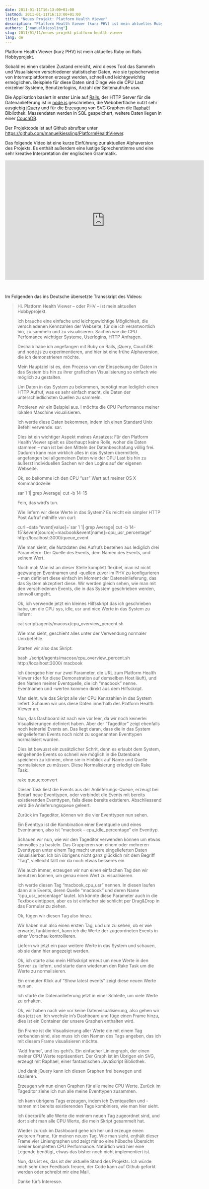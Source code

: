```yaml
---
date: 2011-01-11T16:13:00+01:00
lastmod: 2011-01-11T16:13:00+01:00
title: "Neues Projekt: Platform Health Viewer"
description: "Platform Health Viewer (kurz PHV) ist mein aktuelles Ruby on Rails Hobbyprojekt."
authors: ["manuelkiessling"]
slug: 2011/01/11/neues-projekt-platform-health-viewer
lang: de
---
```


<p>
Platform Health Viewer (kurz PHV) ist mein aktuelles Ruby on Rails Hobbyprojekt.
</p>
<p>
Sobald es einen stabilen Zustand erreicht, wird dieses Tool das Sammeln und Visualisieren verschiedener statistischer Daten, wie sie typischerweise von Internetplattformen erzeugt werden, schnell und leichtgewichtig ermöglichen. Beispiele für diese Daten sind Dinge wie die CPU Last einzelner Systeme, Benutzerlogins, Anzahl der Seitenaufrufe usw.
</p>
<p>
Die Applikation basiert in erster Linie auf <a href="http://rubyonrails.org/">Rails</a>, der HTTP Server für die Datenanlieferung ist in <a href="http://nodejs.org/">node.js</a> geschrieben, die Weboberfläche nutzt sehr ausgiebig <a href="http://jquery.com/">jQuery</a> und für die Erzeugung von SVG Graphen die <a href="http://raphaeljs.com/">Raphaël</a> Bibliothek. Massendaten werden in SQL gespeichert, weitere Daten liegen in einer <a href="http://couchdb.apache.org/">CouchDB</a>.
</p>
<p>
Der Projektcode ist auf Github abrufbar unter <a href="https://github.com/manuelkiessling/PlatformHealthViewer">https://github.com/manuelkiessling/PlatformHealthViewer</a>.
</p>
<p>
Das folgende Video ist eine kurze Einführung zur aktuellen Alphaversion des Projekts. Es enthält außerdem eine lustige Sprecherstimme und eine sehr kreative Interpretation der englischen Grammatik.
</p>

<object width="640" height="385"><param name="movie" value="http://www.youtube.com/v/HI6SRqz_3D0?fs=1&amp;hl=de_DE"><param name="allowFullScreen" value="true"><param name="allowscriptaccess" value="always"><embed src="http://www.youtube.com/v/HI6SRqz_3D0?fs=1" type="application/x-shockwave-flash" allowscriptaccess="always" allowfullscreen="true" width="640" height="385"></object>

<br>
<p>
</p><p>

Im Folgenden das ins Deutsche übersetzte Transskript des Videos:

</p><blockquote>
Hi. Platform Health Viewer – oder PHV – ist mein aktuellen Hobbyprojekt.
<p>
Ich brauche eine einfache und leichtgewichtige Möglichkeit, die verschiedenen Kennzahlen der Webseite, für die ich verantwortlich bin, zu sammeln und zu visualisieren. Sachen wie die CPU Perfomance wichtiger Systeme, Userlogins, HTTP Anfragen.
</p><p>
Deshalb habe ich angefangen mit Ruby on Rails, jQuery, CouchDB und node.js zu experimentieren, und hier ist eine frühe Alphaversion, die ich demonstrieren möchte.
</p><p>
Mein Hauptziel ist es, den Prozess von der Einspeisung der Daten in das System bis hin zu ihrer grafischen Visualisierung so einfach wie möglich zu gestalten.
</p><p>
Um Daten in das System zu bekommen, benötigt man lediglich einen HTTP Aufruf, was es sehr einfach macht, die Daten der unterschiedlichsten Quellen zu sammeln.
</p><p>
Probieren wir ein Beispiel aus. I möchte die CPU Performance meiner lokalen Maschine visualisieren.
</p><p>
Ich werde diese Daten bekommen, indem ich einen Standard Unix Befehl verwende: sar.
</p><p>
Dies ist ein wichtiger Aspekt meines Ansatzes: Für den Platform Health Viewer spielt es überhaupt keine Rolle, woher die Daten stammen – man ist bei den Mitteln der Datenbeschafung völlig frei. Dadurch kann man wirklich alles in das System übermitteln, angefangen bei allgemeinen Daten wie der CPU Last bis hin zu äußerst individuellen Sachen wir den Logins auf der eigenen Webseite.
</p><p>
Ok, so bekomme ich den CPU “usr” Wert auf meiner OS X Kommandozeile:
</p><p>
sar 1 1| grep Average| cut -b 14-15
</p><p>
Fein, das wird’s tun.
</p><p>
Wie liefern wir diese Werte in das System? Es reicht ein simpler HTTP Post Aufruf mithilfe von curl:
</p><p>
curl –data “event[value]=`sar 1 1| grep Average| cut -b 14-15`&amp;event[source]=macbook&amp;event[name]=cpu_usr_percentage” http://localhost:3000/queue_event
</p><p>
Wie man sieht, die Nutzdaten des Aufrufs bestehen aus lediglich drei Parametern: Der Quelle des Events, dem Namen des Events, und seinem Wert.
</p><p>
Noch mal: Man ist an dieser Stelle komplett flexibel, man ist nicht gezwungen Eventnamen und -quellen zuvor im PHV zu konfigurieren – man definiert diese einfach im Moment der Dateneinlieferung, das das System akzeptiert diese. Wir werden gleich sehen, wie man mit den verschiedenen Events, die in das System geschrieben werden, sinnvoll umgeht.
</p><p>
Ok, ich verwende jetzt ein kleines Hilfsskript das ich geschrieben habe, um die CPU sys, idle, usr und nice Werte in das System zu liefern:
</p><p>
cat script/agents/macosx/cpu_overview_percent.sh
</p><p>
Wie man sieht, geschieht alles unter der Verwendung normaler Unixbefehle.
</p><p>
Starten wir also das Skript:
</p><p>
bash ./script/agents/macosx/cpu_overview_percent.sh http://localhost:3000/ macbook
</p><p>
Ich übergebe hier nur zwei Parameter, die URL zum Platform Health Viewer (der für diese Demonstration auf demselben Host läuft), und den Namen meiner Eventquelle, die ich “macbook” nenne. Eventnamen und -werten kommen direkt aus dem Hilfsskript.
</p><p>
Man sieht, wie das Skript alle vier CPU Kennzahlen in das System liefert. Schauen wir uns diese Daten innerhalb des Platform Health Viewer an.
</p><p>
Nun, das Dashboard ist nach wie vor leer, da wir noch keinerlei Visualisierungen definiert haben. Aber der “Tageditor” zeigt ebenfalls noch keinerlei Events an. Das liegt daran, dass die in das System eingelieferten Events noch nicht zu sogenannten Eventtypen normalisiert wurden.
</p><p>
Dies ist bewusst ein zusätzlicher Schrit, denn es erlaubt dem System, eingehende Events so schnell wie möglich in die Datenbank speichern zu können, ohne sie in Hinblick auf Name und Quelle normalisieren zu müssen. Diese Normalisierung erledigt ein Rake Task:
</p><p>
rake queue:convert
</p><p>
Dieser Task liest die Events aus der Anlieferungs-Queue, erzeugt bei Bedarf neue Eventtypen, oder verbindet die Events mit bereits existierenden Eventtypen, falls diese bereits existieren. Abschliessend wird die Anlieferungsqueue geleert.
</p><p>
Zurück im Tageditor, können wir die vier Eventtypen nun sehen.
</p><p>
Ein Eventtyp ist die Kombination einer Eventquelle und eines Eventnamen, also ist “macbook – cpu_idle_percentage” ein Eventtyp.
</p><p>
Schauen wir nun, wie wir den Tageditor verwenden können um etwas sinnvolles zu basteln. Das Gruppieren von einem oder mehreren Eventtypen unter einem Tag macht unsere eingelieferten Daten visualisierbar. Ich bin übrigens nicht ganz glücklich mit dem Begriff “Tag”, vielleicht fällt mir da noch etwas besseres ein.
</p><p>
Wie auch immer, erzeugen wir nun einen einfachen Tag den wir benutzen können, um genau einen Wert zu visualisieren.
</p><p>
Ich werde diesen Tag “macbook_cpu_usr” nennen. In diesen laufen dann alle Events, deren Quelle “macbook” und deren Name “cpu_usr_percentage” lautet. Ich könnte diese Parameter auch in die Textbox eintippen, aber es ist einfacher sie schlicht per Drag&amp;Drop in das Formular zu ziehen.
</p><p>
Ok, fügen wir diesen Tag also hinzu.
</p><p>
Wir haben nun also einen ersten Tag, und um zu sehen, ob er wie erwartet funktioniert, kann ich die Werte der zugeordneten Events in einer Vorschau kontrollieren.
</p><p>
Liefern wir jetzt ein paar weitere Werte in das System und schauen, ob sie dann hier angezeigt werden.
</p><p>
Ok, ich starte also mein Hilfsskript erneut um neue Werte in den Server zu liefern, und starte dann wiederum den Rake Task um die Werte zu normalisieren.
</p><p>
Ein erneuter Klick auf “Show latest events” zeigt diese neuen Werte nun an.
</p><p>
Ich starte die Datenanlieferung jetzt in einer Schleife, um viele Werte zu erhalten.
</p><p>
Ok, wir haben nach wie vor keine Datenvisualisierung, also gehen wir das jetzt an. Ich wechsle in’s Dashboard und füge einen Frame hinzu, dies ist ein Container der unsere Graphen enthalten wird.
</p><p>
Ein Frame ist die Visualisierung aller Werte die mit einem Tag verbunden sind, also muss ich den Namen des Tags angeben, das ich mit diesem Frame visualisieren möchte.
</p><p>
“Add frame”, und los geht’s. Ein einfacher Liniengraph, der einen meiner CPU Werte repräsentiert. Der Graph ist im Übrigen ein SVG, erzeugt mit Raphael, einer fantastischen JavaScript Bibliothek.
</p><p>
Und dank jQuery kann ich diesen Graphen frei bewegen und skalieren.
</p><p>
Erzeugen wir nun einen Graphen für alle meine CPU Werte. Zurück im Tageditor ziehe ich nun alle meine Eventtypen zusammen.
</p><p>
Ich kann übrigens Tags erzeugen, indem ich Eventquellen und -namen mit bereits existierenden Tags kombiniere, wie man hier sieht.
</p><p>
Ich überprüfe alle Werte die meinem neuen Tag zugeordnet sind, und dort sieht man alle CPU Werte, die mein Skript gesammelt hat.
</p><p>
Wieder zurück im Dashboard gehe ich her und erzeuge einen weiteren Frame, für meinen neuen Tag. Wie man sieht, enthält dieser Frame vier Liniengraphen und zeigt mir so eine hübsche Übersicht meiner kompletten CPU Performance. Natürlich wird hier eine Legende benötigt, etwas das bisher noch nicht implementiert ist.
</p><p>
Nun, das ist es, das ist der aktuelle Stand des Projekts. Ich würde mich sehr über Feedback freuen, der Code kann auf Github geforkt werden oder schreibt mir eine Mail.
</p><p>
Danke für’s Interesse.
</p></blockquote>
